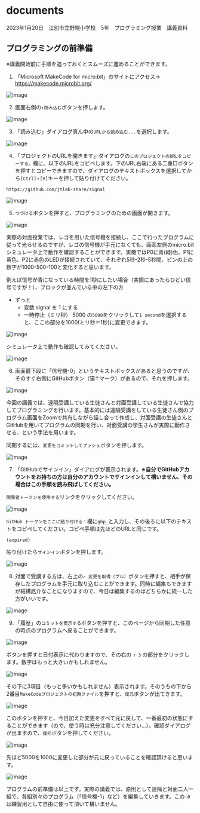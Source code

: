 # documents
2023年1月20日　江別市立野幌小学校　5年　プログラミング授業　講義資料

<!-- [ここをクリックして講義資料を開いてください](https://github.com/clark-share/documents/raw/main/221013%E3%82%AF%E3%83%A9%E3%83%BC%E3%82%AF.pdf) -->

## プログラミングの前準備
※講義開始前に手順を追っておくとスムーズに進めることができます。

1. 「Microsoft MakeCode for micro:bit」のサイトにアクセス→ https://makecode.microbit.org/

![image](https://user-images.githubusercontent.com/115523011/195230500-034bb7f0-1207-4a3c-b483-23f7bfe873cb.png)

2. 画面右側の`↑読み込む`ボタンを押します。

![image](https://user-images.githubusercontent.com/115523011/195231230-74bf343d-c12c-4859-9db9-273f0a9c2c5f.png)

3. 「読み込む」ダイアログ真ん中の`URLから読み込む...`を選択します。

![image](https://user-images.githubusercontent.com/115523011/195231351-300a1931-cefe-472f-96d7-5ac73feb651c.png)

4. 「プロジェクトのURLを開きます」ダイアログの`このプロジェクトのURLをコピーする。`欄に、以下のURLをコピペします。下のURL右端にある二重□ボタンを押すとコピーできますので、ダイアログのテキストボックスを選択してから`[Ctrl]`+`[V]`キーを押して貼り付けてください。
```
https://github.com/jtlab-share/signal
```

![image](https://user-images.githubusercontent.com/115523011/195231979-b1b7aec6-5b55-47e4-acc9-07cd4e553145.png)

5. `つづける`ボタンを押すと、プログラミングのための画面が開きます。

![image](https://user-images.githubusercontent.com/115523011/195232214-4e4b43ae-e7d3-48fd-bbf4-2e93098bd7ef.png)

実際の対面授業では、レゴを用いた信号機を接続し、ここで行ったプログラムに従って光らせるのですが、レゴの信号機が手元になくても、画面左側のmicro:bitシミュレータ上で動作を確認することができます。実機ではP0に青(緑)色、P1に黄色、P2に赤色のLEDが接続されていて、それぞれ5秒-2秒-5秒間、ピンの上の数字が1000-500-100と変化すると思います。

例えば信号が青になっている時間を1秒にしたい場合（実際にあったらひどい信号ですが！）、ブロックが並んでいる中の左下の方
- ずっと
  - 変数 signal を 1 にする
  - 一時停止（ミリ秒） 5000
の`5000`をクリックして`1 second`を選択すると、ここの部分を1000(ミリ秒＝1秒)に変更できます。

![image](https://user-images.githubusercontent.com/115523011/195233627-802c3a9a-3595-44b4-9da4-d13b6eab5368.png)

シミュレータ上で動作も確認してみてください。

![image](https://user-images.githubusercontent.com/115523011/195233842-1a11eab2-a963-40b1-b7c7-6a84bdcfae3c.png)

6. 画面最下段に「信号機-0」というテキストボックスがあると思うのですが、そのすぐ右側にGitHubボタン（猫↑マーク）があるので、それを押します。

![image](https://user-images.githubusercontent.com/115523011/195234045-2e6027e7-6643-4b93-a88a-1aede4c9604c.png)

今回の講義では、遠隔受講している生徒さんと対面受講している生徒さんで協力してプログラミングを行います。基本的には遠隔受講をしている生徒さん側のプログラム画面をZoomで共有しながら話し合って作成し、対面受講の生徒さんとGitHubを用いてプログラムの同期を行い、対面受講の学生さんが実際に動作させる、という手法を用います。

同期するには、`変更をコミットしてプッシュ`ボタンを押します。

![image](https://user-images.githubusercontent.com/115523011/195235089-ce2f2da7-40f5-48a3-a9df-76069e8df3a3.png)

7. 「GitHubでサインイン」ダイアログが表示されます。**※自分でGitHubアカウントをお持ちの方は自分のアカウントでサインインして構いません、その場合はこの手順を読み飛ばしてください。**

`開発者トークンを使用する`リンクをクリックしてください。

![image](https://user-images.githubusercontent.com/115523011/195235647-66fc0c45-45c2-46dd-b265-b23bf1ae1830.png)

`GitHub トークンをここに貼り付ける：`欄に`ghp_`と入力し、その後ろに以下のテキストをコピペしてください。コピペ手順は先ほどのURLと同じです。
```
(expired)
```

貼り付けたら`サインイン`ボタンを押します。

![image](https://user-images.githubusercontent.com/115523011/195236279-cf40ff37-c71f-4f58-b29f-47e2966f6c9e.png)

8. 対面で受講する方は、右上の`✓ 変更を取得（プル）`ボタンを押すと、相手が保存したプログラムを手元に取り込むことができます。同時に編集もできますが結構厄介なことになりますので、今日は編集するのはどちらかに統一した方がいいです。

![image](https://user-images.githubusercontent.com/115523011/195245451-252a2f21-de85-4ee3-8ae2-6f155bf16180.png)

9. 「履歴」の`コミットを表示する`ボタンを押すと、このページから同期した任意の時点のプログラムへ戻ることができます。

![image](https://user-images.githubusercontent.com/115523011/195237302-93ea5ffb-99fc-4b63-a6e9-84b6a2e49986.png)

ボタンを押すと日付表示に代わりますので、その右の `↑ 3` の部分をクリックします。数字はもっと大きいかもしれません。

![image](https://user-images.githubusercontent.com/115523011/195237522-cfa168b9-bc14-45f3-9afe-31702be375ab.png)

その下に3項目（もっと多いかもしれません）表示されます。そのうちの下から2番目`MakeCodeプロジェクトの初期ファイル`を押すと、`復元`ボタンが出てきます。

![image](https://user-images.githubusercontent.com/115523011/195237862-a3a6ac16-33a4-4438-b438-b7a89bf4d839.png)

このボタンを押すと、今日加えた変更をすべて元に戻して、一番最初の状態にすることができます（ので、使う時は充分注意してください...）。確認ダイアログが出ますので、`復元`ボタンを押してください。

![image](https://user-images.githubusercontent.com/115523011/195237926-98f9d496-c8ed-4fee-b0b5-d3e1271ff774.png)

先ほど5000を1000に変更した部分が元に戻っていることを確認頂けると思います。

![image](https://user-images.githubusercontent.com/115523011/195238068-b7c14b9c-c1a7-4b12-bdde-134597ca3d76.png)

プログラムの前準備は以上です。実際の講義では、原則として遠隔と対面二人一組で、各組別々のプログラム（「信号機-1」など）を編集していきます。この`-0`は練習用として自由に使って頂いて構いません。
